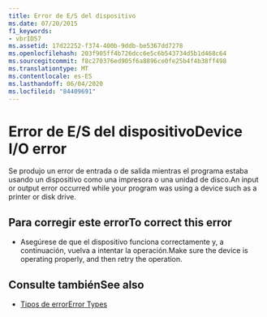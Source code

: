 ```yaml
---
title: Error de E/S del dispositivo
ms.date: 07/20/2015
f1_keywords:
- vbrID57
ms.assetid: 17d22252-f374-400b-9ddb-be5367dd7278
ms.openlocfilehash: 203f905ff4b726dcc6e5c6b543734d5b1d468c64
ms.sourcegitcommit: f8c270376ed905f6a8896ce0fe25b4f4b38ff498
ms.translationtype: MT
ms.contentlocale: es-ES
ms.lasthandoff: 06/04/2020
ms.locfileid: "84409691"
---
```

# <a name="device-io-error"></a><span data-ttu-id="8dd38-102">Error de E/S del dispositivo</span><span class="sxs-lookup"><span data-stu-id="8dd38-102">Device I/O error</span></span>
<span data-ttu-id="8dd38-103">Se produjo un error de entrada o de salida mientras el programa estaba usando un dispositivo como una impresora o una unidad de disco.</span><span class="sxs-lookup"><span data-stu-id="8dd38-103">An input or output error occurred while your program was using a device such as a printer or disk drive.</span></span>  
  
## <a name="to-correct-this-error"></a><span data-ttu-id="8dd38-104">Para corregir este error</span><span class="sxs-lookup"><span data-stu-id="8dd38-104">To correct this error</span></span>  
  
- <span data-ttu-id="8dd38-105">Asegúrese de que el dispositivo funciona correctamente y, a continuación, vuelva a intentar la operación.</span><span class="sxs-lookup"><span data-stu-id="8dd38-105">Make sure the device is operating properly, and then retry the operation.</span></span>  
  
## <a name="see-also"></a><span data-ttu-id="8dd38-106">Consulte también</span><span class="sxs-lookup"><span data-stu-id="8dd38-106">See also</span></span>

- [<span data-ttu-id="8dd38-107">Tipos de error</span><span class="sxs-lookup"><span data-stu-id="8dd38-107">Error Types</span></span>](../../programming-guide/language-features/error-types.md)
